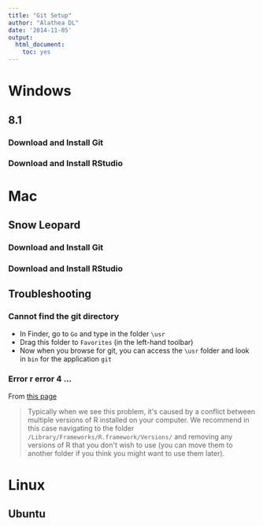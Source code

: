 ```yaml
---
title: "Git Setup"
author: "Alathea DL"
date: '2014-11-05'
output:
  html_document:
    toc: yes
---
```


# Windows

## 8.1

### Download and Install Git

### Download and Install RStudio

# Mac

## Snow Leopard

### Download and Install Git

### Download and Install RStudio

## Troubleshooting

### Cannot find the git directory

* In Finder, go to `Go` and type in the folder `\usr`
* Drag this folder to `Favorites` (in the left-hand toolbar)
* Now when you browse for git, you can access the `\usr` folder and look in `bin` for the application `git`

### Error r error 4 ...

From [this page](https://support.rstudio.com/hc/communities/public/questions/200764217-new-user-installation-problem-Mac-)

> Typically when we see this problem, it's caused by a
> conflict between multiple versions of R installed on your
> computer. We recommend in this case navigating to the
> folder `/Library/Frameworks/R.framework/Versions/` and
> removing any versions of R that you don't wish to use
> (you can move them to another folder if you think you
> might want to use them later).

# Linux

## Ubuntu